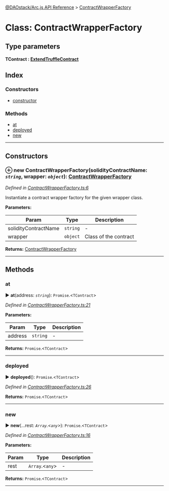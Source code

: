 [@DAOstack/Arc.js API Reference](../README.md) > [ContractWrapperFactory](../classes/contractwrapperfactory.md)



# Class: ContractWrapperFactory

## Type parameters
#### TContract :  [ExtendTruffleContract](extendtrufflecontract.md)
## Index

### Constructors

* [constructor](contractwrapperfactory.md#constructor)


### Methods

* [at](contractwrapperfactory.md#at)
* [deployed](contractwrapperfactory.md#deployed)
* [new](contractwrapperfactory.md#new)



---
## Constructors
<a id="constructor"></a>


### ⊕ **new ContractWrapperFactory**(solidityContractName: *`string`*, wrapper: *`object`*): [ContractWrapperFactory](contractwrapperfactory.md)


*Defined in [ContractWrapperFactory.ts:6](https://github.com/daostack/arc.js/blob/0fff6d4/lib/ContractWrapperFactory.ts#L6)*



Instantiate a contract wrapper factory for the given wrapper class.


**Parameters:**

| Param | Type | Description |
| ------ | ------ | ------ |
| solidityContractName | `string`   |  - |
| wrapper | `object`   |  Class of the contract |





**Returns:** [ContractWrapperFactory](contractwrapperfactory.md)

---


## Methods
<a id="at"></a>

###  at

► **at**(address: *`string`*): `Promise`.<`TContract`>



*Defined in [ContractWrapperFactory.ts:21](https://github.com/daostack/arc.js/blob/0fff6d4/lib/ContractWrapperFactory.ts#L21)*



**Parameters:**

| Param | Type | Description |
| ------ | ------ | ------ |
| address | `string`   |  - |





**Returns:** `Promise`.<`TContract`>





___

<a id="deployed"></a>

###  deployed

► **deployed**(): `Promise`.<`TContract`>



*Defined in [ContractWrapperFactory.ts:26](https://github.com/daostack/arc.js/blob/0fff6d4/lib/ContractWrapperFactory.ts#L26)*





**Returns:** `Promise`.<`TContract`>





___

<a id="new"></a>

###  new

► **new**(...rest: *`Array`.<`any`>*): `Promise`.<`TContract`>



*Defined in [ContractWrapperFactory.ts:16](https://github.com/daostack/arc.js/blob/0fff6d4/lib/ContractWrapperFactory.ts#L16)*



**Parameters:**

| Param | Type | Description |
| ------ | ------ | ------ |
| rest | `Array`.<`any`>   |  - |





**Returns:** `Promise`.<`TContract`>





___


